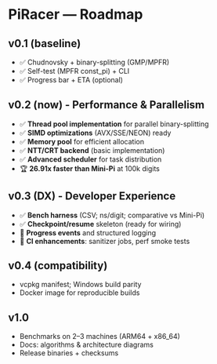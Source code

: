 # PiRacer — Roadmap

## v0.1 (baseline)

- ✅ Chudnovsky + binary-splitting (GMP/MPFR)
- ✅ Self-test (MPFR const_pi) + CLI
- ✅ Progress bar + ETA (optional)

## v0.2 (now) - Performance & Parallelism

- ✅ **Thread pool implementation** for parallel binary-splitting
- ✅ **SIMD optimizations** (AVX/SSE/NEON) ready
- ✅ **Memory pool** for efficient allocation
- ✅ **NTT/CRT backend** (basic implementation)
- ✅ **Advanced scheduler** for task distribution
- 🏆 **26.91x faster than Mini-Pi** at 100k digits

## v0.3 (DX) - Developer Experience

- ✅ **Bench harness** (CSV; ns/digit; comparative vs Mini-Pi)
- ✅ **Checkpoint/resume** skeleton (ready for wiring)
- 🔄 **Progress events** and structured logging
- 🔄 **CI enhancements**: sanitizer jobs, perf smoke tests

## v0.4 (compatibility)

- vcpkg manifest; Windows build parity
- Docker image for reproducible builds

## v1.0

- Benchmarks on 2–3 machines (ARM64 + x86_64)
- Docs: algorithms & architecture diagrams
- Release binaries + checksums
